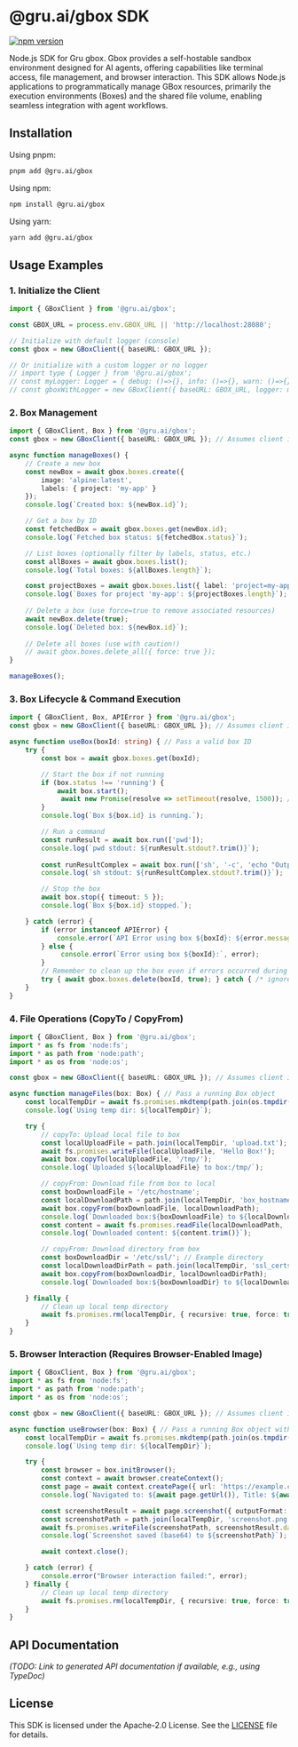 # @gru.ai/gbox SDK

[![npm version](https://badge.fury.io/js/%40gru.ai%2Fgbox.svg)](https://badge.fury.io/js/%40gru.ai%2Fgbox)

Node.js SDK for Gru gbox. Gbox provides a self-hostable sandbox environment designed for AI agents, offering capabilities like terminal access, file management, and browser interaction.
This SDK allows Node.js applications to programmatically manage GBox resources, primarily the execution environments (Boxes) and the shared file volume, enabling seamless integration with agent workflows.

## Installation

Using pnpm:
```bash
pnpm add @gru.ai/gbox
```

Using npm:
```bash
npm install @gru.ai/gbox
```

Using yarn:
```bash
yarn add @gru.ai/gbox
```

## Usage Examples

### 1. Initialize the Client

```typescript
import { GBoxClient } from '@gru.ai/gbox';

const GBOX_URL = process.env.GBOX_URL || 'http://localhost:28080';

// Initialize with default logger (console)
const gbox = new GBoxClient({ baseURL: GBOX_URL });

// Or initialize with a custom logger or no logger
// import type { Logger } from '@gru.ai/gbox';
// const myLogger: Logger = { debug: ()=>{}, info: ()=>{}, warn: ()=>{}, error: ()=>{} };
// const gboxWithLogger = new GBoxClient({ baseURL: GBOX_URL, logger: myLogger });
```

### 2. Box Management

```typescript
import { GBoxClient, Box } from '@gru.ai/gbox';
const gbox = new GBoxClient({ baseURL: GBOX_URL }); // Assumes client is initialized

async function manageBoxes() {
    // Create a new box
    const newBox = await gbox.boxes.create({
        image: 'alpine:latest',
        labels: { project: 'my-app' }
    });
    console.log(`Created box: ${newBox.id}`);

    // Get a box by ID
    const fetchedBox = await gbox.boxes.get(newBox.id);
    console.log(`Fetched box status: ${fetchedBox.status}`);

    // List boxes (optionally filter by labels, status, etc.)
    const allBoxes = await gbox.boxes.list();
    console.log(`Total boxes: ${allBoxes.length}`);

    const projectBoxes = await gbox.boxes.list({ label: 'project=my-app' });
    console.log(`Boxes for project 'my-app': ${projectBoxes.length}`);
    
    // Delete a box (use force=true to remove associated resources)
    await newBox.delete(true);
    console.log(`Deleted box: ${newBox.id}`);
    
    // Delete all boxes (use with caution!)
    // await gbox.boxes.delete_all({ force: true }); 
}

manageBoxes();
```

### 3. Box Lifecycle & Command Execution

```typescript
import { GBoxClient, Box, APIError } from '@gru.ai/gbox';
const gbox = new GBoxClient({ baseURL: GBOX_URL }); // Assumes client is initialized

async function useBox(boxId: string) { // Pass a valid box ID
    try {
        const box = await gbox.boxes.get(boxId);

        // Start the box if not running
        if (box.status !== 'running') {
            await box.start();
             await new Promise(resolve => setTimeout(resolve, 1500)); // Wait a bit
        }
        console.log(`Box ${box.id} is running.`);

        // Run a command
        const runResult = await box.run(['pwd']);
        console.log(`pwd stdout: ${runResult.stdout?.trim()}`);
        
        const runResultComplex = await box.run(['sh', '-c', 'echo "Output via sh" && ls /tmp']);
        console.log(`sh stdout: ${runResultComplex.stdout?.trim()}`);

        // Stop the box
        await box.stop({ timeout: 5 });
        console.log(`Box ${box.id} stopped.`);

    } catch (error) {
        if (error instanceof APIError) {
            console.error(`API Error using box ${boxId}: ${error.message}`);
        } else {
             console.error(`Error using box ${boxId}:`, error);
        }
        // Remember to clean up the box even if errors occurred during use
        try { await gbox.boxes.delete(boxId, true); } catch { /* ignore cleanup error */ }
    }
}
```

### 4. File Operations (CopyTo / CopyFrom)

```typescript
import { GBoxClient, Box } from '@gru.ai/gbox';
import * as fs from 'node:fs';
import * as path from 'node:path';
import * as os from 'node:os';

const gbox = new GBoxClient({ baseURL: GBOX_URL }); // Assumes client is initialized

async function manageFiles(box: Box) { // Pass a running Box object
    const localTempDir = await fs.promises.mkdtemp(path.join(os.tmpdir(), 'gbox-files-'));
    console.log(`Using temp dir: ${localTempDir}`);

    try {
        // copyTo: Upload local file to box
        const localUploadFile = path.join(localTempDir, 'upload.txt');
        await fs.promises.writeFile(localUploadFile, 'Hello Box!');
        await box.copyTo(localUploadFile, '/tmp/');
        console.log(`Uploaded ${localUploadFile} to box:/tmp/`);

        // copyFrom: Download file from box to local
        const boxDownloadFile = '/etc/hostname';
        const localDownloadPath = path.join(localTempDir, 'box_hostname.txt');
        await box.copyFrom(boxDownloadFile, localDownloadPath);
        console.log(`Downloaded box:${boxDownloadFile} to ${localDownloadPath}`);
        const content = await fs.promises.readFile(localDownloadPath, 'utf-8');
        console.log(`Downloaded content: ${content.trim()}`);

        // copyFrom: Download directory from box
        const boxDownloadDir = '/etc/ssl/'; // Example directory
        const localDownloadDirPath = path.join(localTempDir, 'ssl_certs');
        await box.copyFrom(boxDownloadDir, localDownloadDirPath);
        console.log(`Downloaded box:${boxDownloadDir} to ${localDownloadDirPath}`);

    } finally {
        // Clean up local temp directory
        await fs.promises.rm(localTempDir, { recursive: true, force: true });
    }
}
```

### 5. Browser Interaction (Requires Browser-Enabled Image)

```typescript
import { GBoxClient, Box } from '@gru.ai/gbox';
import * as fs from 'node:fs';
import * as path from 'node:path';
import * as os from 'node:os';

const gbox = new GBoxClient({ baseURL: GBOX_URL }); // Assumes client is initialized

async function useBrowser(box: Box) { // Pass a running Box object with a browser image
    const localTempDir = await fs.promises.mkdtemp(path.join(os.tmpdir(), 'gbox-browser-'));
    console.log(`Using temp dir: ${localTempDir}`);

    try {
        const browser = box.initBrowser();
        const context = await browser.createContext();
        const page = await context.createPage({ url: 'https://example.com' });
        console.log(`Navigated to: ${await page.getUrl()}, Title: ${await page.getTitle()}`);

        const screenshotResult = await page.screenshot({ outputFormat: 'base64' });
        const screenshotPath = path.join(localTempDir, 'screenshot.png.b64');
        await fs.promises.writeFile(screenshotPath, screenshotResult.data);
        console.log(`Screenshot saved (base64) to ${screenshotPath}`);

        await context.close();

    } catch (error) {
        console.error("Browser interaction failed:", error);
    } finally {
        // Clean up local temp directory
        await fs.promises.rm(localTempDir, { recursive: true, force: true });
    }
}
```

## API Documentation

*(TODO: Link to generated API documentation if available, e.g., using TypeDoc)*

## License

This SDK is licensed under the Apache-2.0 License. See the [LICENSE](LICENSE) file for details. 